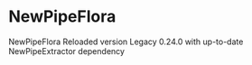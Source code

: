# NewPipeFlora
 NewPipeFlora Reloaded version Legacy 0.24.0 with up-to-date NewPipeExtractor dependency 

